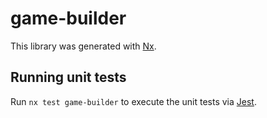 # game-builder

This library was generated with [Nx](https://nx.dev).

## Running unit tests

Run `nx test game-builder` to execute the unit tests via [Jest](https://jestjs.io).
